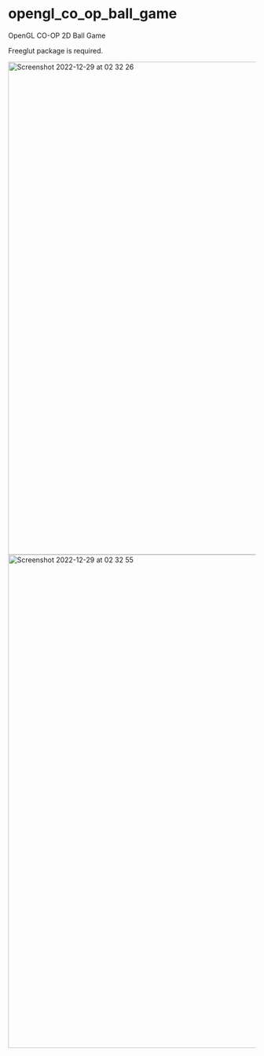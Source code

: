 # opengl_co_op_ball_game
OpenGL CO-OP 2D Ball Game

Freeglut package is required.

<img width="1003" alt="Screenshot 2022-12-29 at 02 32 26" src="https://user-images.githubusercontent.com/56136163/209884844-5b8c3861-85bd-4c06-b314-8f62fc93426d.png">
<img width="1004" alt="Screenshot 2022-12-29 at 02 32 55" src="https://user-images.githubusercontent.com/56136163/209884867-a930413f-06f7-49e5-9676-3009f6cd161b.png">
